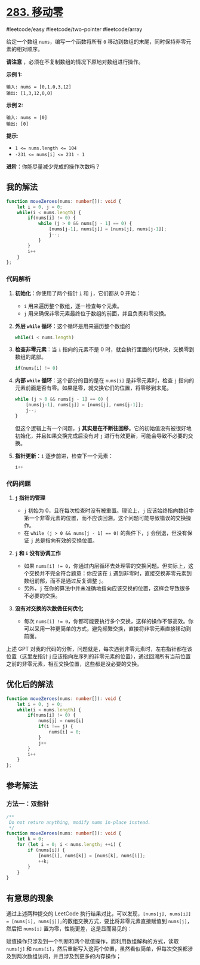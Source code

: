 # [283. 移动零](https://leetcode.cn/problems/move-zeroes)

#leetcode/easy #leetcode/two-pointer #leetcode/array 

给定一个数组 `nums`，编写一个函数将所有 `0` 移动到数组的末尾，同时保持非零元素的相对顺序。

**请注意** ，必须在不复制数组的情况下原地对数组进行操作。

**示例 1:**

```
输入: nums = [0,1,0,3,12]
输出: [1,3,12,0,0]
```

**示例 2:**

```
输入: nums = [0]
输出: [0]
```

**提示**:

- `1 <= nums.length <= 104`
- `-231 <= nums[i] <= 231 - 1`

**进阶**：你能尽量减少完成的操作次数吗？

## 我的解法

```typescript
function moveZeroes(nums: number[]): void {
    let i = 0, j = 0;
    while(i < nums.length) {
        if(nums[i] != 0) {
            while (j > 0 && nums[j - 1] == 0) {
                [nums[j-1], nums[j]] = [nums[j], nums[j-1]];
                j--;
            }
        }
        i++
    }
};
```

### 代码解析

1. **初始化**：你使用了两个指针 `i` 和 `j`，它们都从 0 开始：

   - `i` 用来遍历整个数组，逐一检查每个元素。
   - `j` 用来确保非零元素最终位于数组的前面，并且负责和零交换。

2. **外层 `while` 循环**：这个循环是用来遍历整个数组的

   ```typescript
   while(i < nums.length)
   ```

3. **检查非零元素**：当 `i` 指向的元素不是 0 时，就会执行里面的代码块，交换零到数组的尾部。

   ```typescript
   if(nums[i] != 0)
   ```

4. **内部 `while` 循环**：这个部分的目的是在 `nums[i]` 是非零元素时，检查 `j` 指向的元素前面是否有零。如果是零，就交换它们的位置，将零移到末尾。

   ```typescript
   while (j > 0 && nums[j - 1] == 0) {
       [nums[j-1], nums[j]] = [nums[j], nums[j-1]];
       j--;
   }
   ```

   但这个逻辑上有一个问题，**`j` 其实是在不断往回移**。它的初始值没有被很好地初始化，并且如果交换完成后没有对 `j` 进行有效更新，可能会导致不必要的交换。

5. **指针更新**：`i` 逐步前进，检查下一个元素：

   ```typescript
   i++
   ```

### 代码问题

1. **`j` 指针的管理**
   + `j` 初始为 0，且在每次检查时没有被重置。理论上，`j` 应该始终指向数组中第一个非零元素的位置，而不应该回溯。这个问题可能导致错误的交换操作。
   + 在 `while (j > 0 && nums[j - 1] == 0)` 的条件下，`j` 会倒退，但没有保证 `j` 总是指向有效的交换位置。

2. **`j` 和 `i` 没有协调工作**
   + 如果 `nums[i] != 0`，你通过内层循环去处理零的交换问题。但实际上，这个交换并不完全符合题意：你应该在 `i` 遇到非零时，直接交换非零元素到数组前部，而不是通过反复调整 `j`。
   + 另外，`j` 在你的算法中并未准确地指向应该交换的位置，这样会导致很多不必要的交换。

3. **没有对交换的次数做任何优化**
   + 每次 `nums[i] != 0`，你都可能要执行多个交换，这样的操作不够高效。你可以采用一种更简单的方式，避免频繁交换，直接将非零元素直接移动到前面。

上述 GPT 对我的代码的分析，问题就是，每次遇到非零元素时，左右指针都在该位置（这里左指针 j 应该指向左序列的非零元素的位置），通过回溯所有当前位置之前的非零元素，相互交换位置，这些都是没必要的交换。

## 优化后的解法

```typescript
function moveZeroes(nums: number[]): void {
    let i = 0, j = 0;
    while(i < nums.length) {
        if(nums[i] != 0) {
            nums[j] = nums[i]
            if(i !== j) {
                nums[i] = 0;
            }
            j++
        }
        i++
    }
};
```


## 参考解法

### 方法一：双指针

```typescript
/**
 Do not return anything, modify nums in-place instead.
 */
function moveZeroes(nums: number[]): void {
    let k = 0;
    for (let i = 0; i < nums.length; ++i) {
        if (nums[i]) {
            [nums[i], nums[k]] = [nums[k], nums[i]];
            ++k;
        }
    }
}
```

## 有意思的现象

通过上述两种提交的 LeetCode 执行结果对比，可以发现，`[nums[j], nums[i]] = [nums[i], nums[j]];`的数组交换方式，要比将非零元素直接赋值到 `nums[j]`，然后把 `nums[i]` 置为零，性能更差，这是显而易见的：

赋值操作只涉及到一个判断和两个赋值操作，而利用数组解构的方式，读取 `nums[j]` 和 `nums[i]`，然后重新写入这两个位置，虽然看似简单，但每次交换都涉及到两次数组访问，并且涉及到更多的内存操作；


